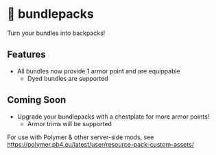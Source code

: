 # 🎒 bundlepacks

Turn your bundles into backpacks!

## Features

- All bundles now provide 1 armor point and are equippable
  - Dyed bundles are supported

## Coming Soon

- Upgrade your bundlepacks with a chestplate for more armor points!
  - Armor trims will be supported

For use with Polymer & other server-side mods, see https://polymer.pb4.eu/latest/user/resource-pack-custom-assets/
